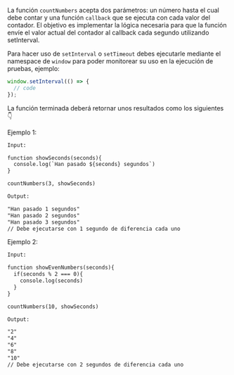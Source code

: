 La función `countNumbers` acepta dos parámetros: un número hasta el cual debe contar y una función `callback` que se ejecuta con cada valor del contador. El objetivo es implementar la lógica necesaria para que la función envíe el valor actual del contador al callback cada segundo utilizando setInterval.

Para hacer uso de `setInterval` o `setTimeout` debes ejecutarle mediante el namespace de `window` para poder monitorear su uso en la ejecución de pruebas, ejemplo:

```js
window.setInterval(() => {
  // code
});
```

La función terminada deberá retornar unos resultados como los siguientes 👇

Ejemplo 1:

```txt
Input:

function showSeconds(seconds){
  console.log(`Han pasado ${seconds} segundos`)
}

countNumbers(3, showSeconds)

Output:

"Han pasado 1 segundos"
"Han pasado 2 segundos"
"Han pasado 3 segundos"
// Debe ejecutarse con 1 segundo de diferencia cada uno
```

Ejemplo 2:

```txt
Input:

function showEvenNumbers(seconds){
  if(seconds % 2 === 0){
    console.log(seconds)
  }
}

countNumbers(10, showSeconds)

Output:

"2"
"4"
"6"
"8"
"10"
// Debe ejecutarse con 2 segundos de diferencia cada uno

```
